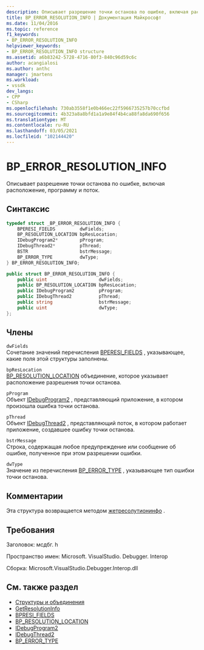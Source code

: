 ```yaml
---
description: Описывает разрешение точки останова по ошибке, включая расположение, программу и поток.
title: BP_ERROR_RESOLUTION_INFO | Документация Майкрософт
ms.date: 11/04/2016
ms.topic: reference
f1_keywords:
- BP_ERROR_RESOLUTION_INFO
helpviewer_keywords:
- BP_ERROR_RESOLUTION_INFO structure
ms.assetid: a6b83242-5728-4716-80f3-840c96d59c6c
author: acangialosi
ms.author: anthc
manager: jmartens
ms.workload:
- vssdk
dev_langs:
- CPP
- CSharp
ms.openlocfilehash: 730ab3558f1e0b466ec22f5966735257b70ccfbd
ms.sourcegitcommit: 4b323a8a8bfd1a1a9e84f4b4ca88fa8da690f656
ms.translationtype: MT
ms.contentlocale: ru-RU
ms.lasthandoff: 03/05/2021
ms.locfileid: "102144420"
---
```

# <a name="bp_error_resolution_info"></a>BP_ERROR_RESOLUTION_INFO
Описывает разрешение точки останова по ошибке, включая расположение, программу и поток.

## <a name="syntax"></a>Синтаксис

```cpp
typedef struct _BP_ERROR_RESOLUTION_INFO {
    BPERESI_FIELDS         dwFields;
    BP_RESOLUTION_LOCATION bpResLocation;
    IDebugProgram2*        pProgram;
    IDebugThread2*         pThread;
    BSTR                   bstrMessage;
    BP_ERROR_TYPE          dwType;
} BP_ERROR_RESOLUTION_INFO;
```

```csharp
public struct BP_ERROR_RESOLUTION_INFO {
    public uint                   dwFields;
    public BP_RESOLUTION_LOCATION bpResLocation;
    public IDebugProgram2         pProgram;
    public IDebugThread2          pThread;
    public string                 bstrMessage;
    public uint                   dwType;
};
```

## <a name="members"></a>Члены
`dwFields`\
Сочетание значений перечисления [BPERESI_FIELDS](../../../extensibility/debugger/reference/bperesi-fields.md) , указывающее, какие поля этой структуры заполнены.

`bpResLocation`\
[BP_RESOLUTION_LOCATION](../../../extensibility/debugger/reference/bp-resolution-location.md) объединение, которое указывает расположение разрешения точки останова.

`pProgram`\
Объект [IDebugProgram2](../../../extensibility/debugger/reference/idebugprogram2.md) , представляющий приложение, в котором произошла ошибка точки останова.

`pThread`\
Объект [IDebugThread2](../../../extensibility/debugger/reference/idebugthread2.md) , представляющий поток, в котором работает приложение, создавшее ошибку точки останова.

`bstrMessage`\
Строка, содержащая любое предупреждение или сообщение об ошибке, полученное при этом разрешении ошибки.

`dwType`\
Значение из перечисления [BP_ERROR_TYPE](../../../extensibility/debugger/reference/bp-error-type.md) , указывающее тип ошибки точки останова.

## <a name="remarks"></a>Комментарии
Эта структура возвращается методом [жетресолутионинфо](../../../extensibility/debugger/reference/idebugerrorbreakpointresolution2-getresolutioninfo.md) .

## <a name="requirements"></a>Требования
Заголовок: мсдбг. h

Пространство имен: Microsoft. VisualStudio. Debugger. Interop

Сборка: Microsoft.VisualStudio.Debugger.Interop.dll

## <a name="see-also"></a>См. также раздел
- [Структуры и объединения](../../../extensibility/debugger/reference/structures-and-unions.md)
- [GetResolutionInfo](../../../extensibility/debugger/reference/idebugerrorbreakpointresolution2-getresolutioninfo.md)
- [BPRESI_FIELDS](../../../extensibility/debugger/reference/bpresi-fields.md)
- [BP_RESOLUTION_LOCATION](../../../extensibility/debugger/reference/bp-resolution-location.md)
- [IDebugProgram2](../../../extensibility/debugger/reference/idebugprogram2.md)
- [IDebugThread2](../../../extensibility/debugger/reference/idebugthread2.md)
- [BP_ERROR_TYPE](../../../extensibility/debugger/reference/bp-error-type.md)
